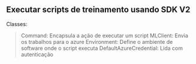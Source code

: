 ## Executar scripts de treinamento usando SDK V2

Classes:

  > Command: Encapsula a ação de executar um script
  > MLClient: Envia os trabalhos para o azure
  > Environment: Define o ambiente de software onde o script executa
  > DefaultAzureCredential: Lida com autenticação